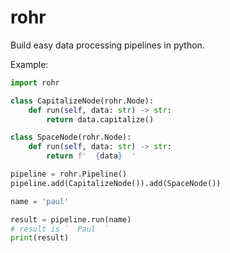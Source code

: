 # rohr

Build easy data processing pipelines in python.

Example:
```python
import rohr

class CapitalizeNode(rohr.Node):
    def run(self, data: str) -> str:
        return data.capitalize()

class SpaceNode(rohr.Node):
    def run(self, data: str) -> str:
        return f'  {data}  '

pipeline = rohr.Pipeline()
pipeline.add(CapitalizeNode()).add(SpaceNode())

name = 'paul'

result = pipeline.run(name)
# result is `  Paul  `
print(result)
```
